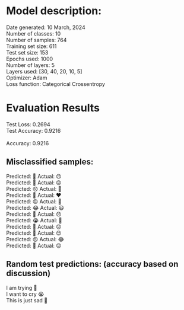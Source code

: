 # Model description:<br>
Date generated: 10 March, 2024<br>
Number of classes: 10<br>
Number of samples: 764<br>
Training set size: 611<br>
Test set size: 153<br>
Epochs used: 1000<br>
Number of layers: 5<br>
Layers used: [30, 40, 20, 10, 5]<br>
Optimizer: Adam<br>
Loss function: Categorical Crossentropy<br>
# Evaluation Results<br>
Test Loss: 0.2694<br>
Test Accuracy: 0.9216<br><br>
Accuracy: 0.9216

## Misclassified samples:<br>
Predicted: 🤔 Actual: 😠<br>
Predicted: 🤔 Actual: 😠<br>
Predicted: 😠 Actual: 🙏<br>
Predicted: 🙏 Actual: ❤️<br>
Predicted: 😠 Actual: 🙏<br>
Predicted: 😂 Actual: 😃<br>
Predicted: 🤔 Actual: 😠<br>
Predicted: 😭 Actual: 🙏<br>
Predicted: 🤔 Actual: 😠<br>
Predicted: 🤔 Actual: 😍<br>
Predicted: 😠 Actual: 😂<br>
Predicted: 🤔 Actual: 😠<br>

## Random test predictions: (accuracy based on discussion)<br>
I am trying 🤔<br>
I want to cry 😭<br>
This is just sad 🤔<br>
